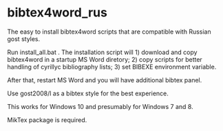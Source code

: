 # bibtex4word_rus
The easy to install bibtex4word scripts that are compatible with Russian gost styles.

Run install_all.bat <path to folder you want to install scripts>. The installation script will 1) download and copy bibtex4word in a startup MS Word diretory; 2) copy scripts for better handling of cyrillyc bibliography lists; 3) set BIBEXE environment variable.

After that, restart MS Word and you will have additional bibtex panel. 

Use gost2008/l as a bibtex style for the best experience.

This works for Windows 10 and presumably for Windows 7 and 8.

MikTex package is required.
